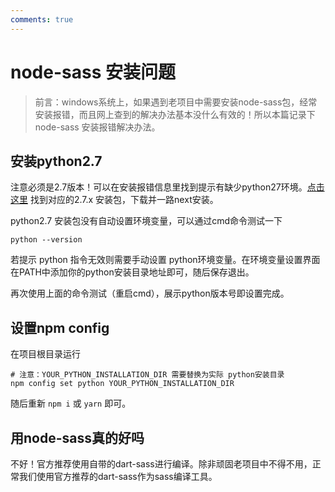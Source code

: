 ```yaml
---
comments: true
---
```


# node-sass 安装问题

> 前言：windows系统上，如果遇到老项目中需要安装node-sass包，经常安装报错，而且网上查到的解决办法基本没什么有效的！所以本篇记录下node-sass 安装报错解决办法。

## 安装python2.7

注意必须是2.7版本！可以在安装报错信息里找到提示有缺少python27环境。[点击这里](http://python.p2hp.com/downloads/) 找到对应的2.7.x 安装包，下载并一路next安装。

python2.7 安装包没有自动设置环境变量，可以通过cmd命令测试一下

```shell
python --version
```
若提示 python 指令无效则需要手动设置 python环境变量。在环境变量设置界面在PATH中添加你的python安装目录地址即可，随后保存退出。

再次使用上面的命令测试（重启cmd），展示python版本号即设置完成。

## 设置npm config

在项目根目录运行

```shell
# 注意：YOUR_PYTHON_INSTALLATION_DIR 需要替换为实际 python安装目录
npm config set python YOUR_PYTHON_INSTALLATION_DIR
```

随后重新 `npm i` 或 `yarn` 即可。

## 用node-sass真的好吗

不好！官方推荐使用自带的dart-sass进行编译。除非顽固老项目中不得不用，正常我们使用官方推荐的dart-sass作为sass编译工具。
